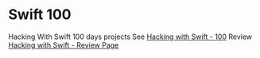 # Swift 100
Hacking With Swift 100 days projects
See [Hacking with Swift - 100](https://www.hackingwithswift.com/100)
Review [Hacking with Swift - Review Page](https://www.hackingwithswift.com/review)

